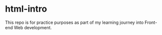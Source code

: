 # html-intro
This repo is for practice purposes as part of my learning journey into Front-end Web development.
